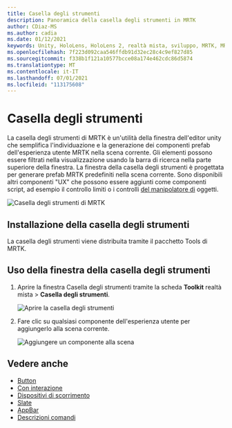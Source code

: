 ```yaml
---
title: Casella degli strumenti
description: Panoramica della casella degli strumenti in MRTK
author: CDiaz-MS
ms.author: cadia
ms.date: 01/12/2021
keywords: Unity, HoloLens, HoloLens 2, realtà mista, sviluppo, MRTK, MRTK ToolBox
ms.openlocfilehash: 7f223d092caa546ffdb91d32ec28c4c9ef827d85
ms.sourcegitcommit: f338b1f121a10577bcce08a174e462cdc86d5874
ms.translationtype: MT
ms.contentlocale: it-IT
ms.lasthandoff: 07/01/2021
ms.locfileid: "113175608"
---
```

# <a name="toolbox"></a>Casella degli strumenti

La casella degli strumenti di MRTK è un'utilità della finestra dell'editor unity che semplifica l'individuazione e la generazione dei componenti prefab dell'esperienza utente MRTK nella scena corrente. Gli elementi possono essere filtrati nella visualizzazione usando la barra di ricerca nella parte superiore della finestra. La finestra della casella degli strumenti è progettata per generare prefab MRTK predefiniti nella scena corrente. Sono disponibili altri componenti "UX" che possono essere [](bounds-control.md) aggiunti come componenti script, ad esempio il controllo limiti o i controlli [del manipolatore di](object-manipulator.md) oggetti.

![Casella degli strumenti di MRTK](../images/Tools/MRTKToolboxWindow.png)

## <a name="installing-the-toolbox"></a>Installazione della casella degli strumenti

La casella degli strumenti viene distribuita tramite il pacchetto Tools di MRTK.

## <a name="using-the-toolbox-window"></a>Uso della finestra della casella degli strumenti

1. Aprire la finestra Casella degli strumenti tramite la scheda **Toolkit** realtà mista > **Casella degli strumenti**.

    ![Aprire la casella degli strumenti](https://user-images.githubusercontent.com/25975362/73321589-ccfbc100-41f7-11ea-8f1a-89c4f68e12f7.gif)

1. Fare clic su qualsiasi componente dell'esperienza utente per aggiungerlo alla scena corrente.

    ![Aggiungere un componente alla scena](https://user-images.githubusercontent.com/25975362/73321582-c9683a00-41f7-11ea-8bac-bf8efdb2fbe3.gif)

## <a name="see-also"></a>Vedere anche

- [Button](button.md)
- [Con interazione](interactable.md)
- [Dispositivi di scorrimento](sliders.md)
- [Slate](slate.md)
- [AppBar](app-bar.md)
- [Descrizioni comandi](tooltip.md)
